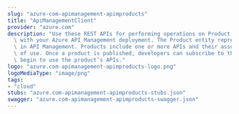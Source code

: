 ```yaml
---
slug: "azure-com-apimanagement-apimproducts"
title: "ApiManagementClient"
provider: "azure.com"
description: "Use these REST APIs for performing operations on Product entity associated\
  \ with your Azure API Management deployment. The Product entity represents a product\
  \ in API Management. Products include one or more APIs and their associated terms\
  \ of use. Once a product is published, developers can subscribe to the product and\
  \ begin to use the product’s APIs."
logo: "azure.com-apimanagement-apimproducts-logo.png"
logoMediaType: "image/png"
tags:
- "cloud"
stubs: "azure.com-apimanagement-apimproducts-stubs.json"
swagger: "azure.com-apimanagement-apimproducts-swagger.json"
---
```

